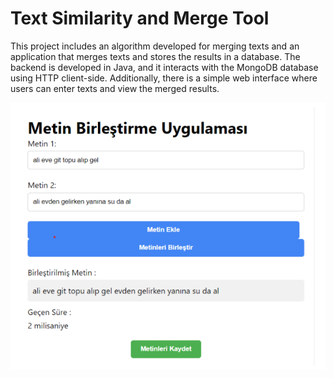 # Text Similarity and Merge Tool

This project includes an algorithm developed for merging texts and an application that merges texts and stores the results in a database. The backend is developed in Java, and it interacts with the MongoDB database using HTTP client-side. Additionally, there is a simple web interface where users can enter texts and view the merged results.

![Resim Açıklaması](image.png)
